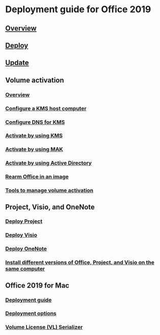 
# Deployment guide for Office 2019

## [Overview](overview.md)
## [Deploy](deploy.md)
## [Update](update.md)

## Volume activation
### [Overview](../vlactivation/plan-volume-activation-of-office.md?toc=/deployoffice/office2019/toc.json)
### [Configure a KMS host computer](../vlactivation/configure-a-kms-host-computer-for-office.md?toc=/deployoffice/office2019/toc.json)
### [Configure DNS for KMS](../vlactivation/configure-dns-to-activate-office-by-using-kms.md?toc=/deployoffice/office2019/toc.json)
### [Activate by using KMS](../vlactivation/activate-office-by-using-kms.md?toc=/deployoffice/office2019/toc.json)
### [Activate by using MAK](../vlactivation/activate-office-by-using-mak.md?toc=/deployoffice/office2019/toc.json)
### [Activate by using Active Directory](../vlactivation/activate-office-by-using-active-directory.md?toc=/deployoffice/office2019/toc.json)
### [Rearm Office in an image](../vlactivation/rearm-an-office-installation-on-an-image-when-using-kms-to-activate.md?toc=/deployoffice/office2019/toc.json)
### [Tools to manage volume activation](../vlactivation/tools-to-manage-volume-activation-of-office.md?toc=/deployoffice/office2019/toc.json)


## Project, Visio, and OneNote
### [Deploy Project](../deployment-guide-for-project.md?toc=/deployoffice/office2019/toc.json#deploy-a-volume-licensed-version-of-project-2019)
### [Deploy Visio](../deployment-guide-for-visio.md?toc=/deployoffice/office2019/toc.json#deploy-a-volume-licensed-version-of-visio-2019)
### [Deploy OneNote](../deployment-guide-onenote.md?toc=/deployoffice/office2019/toc.json)
### [Install different versions of Office, Project, and Visio on the same computer](../install-different-office-visio-and-project-versions-on-the-same-computer.md?toc=/deployoffice/office2019/toc.json)

## Office 2019 for Mac
### [Deployment guide](../mac/deployment-guide-for-office-for-mac.md?toc=/deployoffice/office2019/toc.json)
### [Deployment options](../mac/deployment-options-for-office-for-mac.md?toc=/deployoffice/office2019/toc.json)
### [Volume License (VL) Serializer](../mac/volume-license-serializer.md?toc=/deployoffice/office2019/toc.json)
